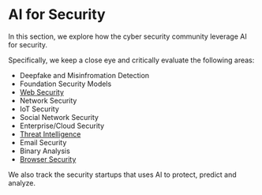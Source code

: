 # AI for Security
In this section, we explore how the cyber security community leverage AI for security.

Specifically, we keep a close eye and critically evaluate the following areas:
* Deepfake and Misinfromation Detection
* Foundation Security Models
* [Web Security](https://github.com/nabeelxy/ai-security-guide/blob/main/ai_for_security/web_security/README.md)
* Network Security
* IoT Security
* Social Network Security
* Enterprise/Cloud Security
* [Threat Intelligence](https://github.com/nabeelxy/ai-security-guide/blob/main/ai_for_security/threat_hunting/README.md)
* Email Security
* Binary Analysis
* [Browser Security](https://github.com/nabeelxy/ai-security-guide/blob/main/ai_for_security/browser_security/readme.md)

We also track the security startups that uses AI to protect, predict and analyze.
